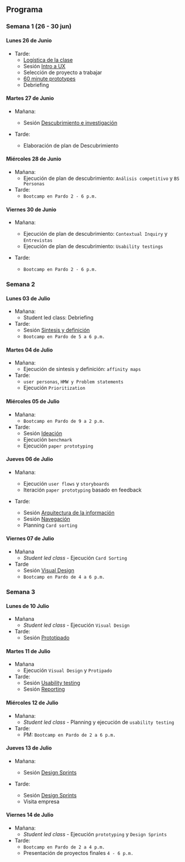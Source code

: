 ## Programa 

### Semana 1 (26 - 30 jun)

#### Lunes 26 de Junio

* Tarde: 
	- [Logística de la clase](#) 
	- Sesión [Intro a UX](/curricula_ux/01-bootcamp/02-user-experience-design-bootcamp/00-intro.md)
	- Selección de proyecto a trabajar
	- [60 minute prototypes](#)
	- Debriefing

#### Martes 27 de Junio

* Mañana: 
	- Sesión [Descubrimiento e investigación](/curricula_ux/01-bootcamp/02-user-experience-design-bootcamp/01-descubrimiento-e-investigacion.md) 
	
* Tarde: 
	- Elaboración de plan de Descubrimiento	

#### Miércoles 28 de Junio
	
* Mañana: 
	- Ejecución de plan de descubrimiento: `Análisis competitivo` y `BS Personas`
* Tarde: 
	- `Bootcamp en Pardo 2 - 6 p.m.`

#### Viernes 30 de Junio

* Mañana: 
	- Ejecución de plan de descubrimiento: `Contextual Inquiry` y `Entrevistas`
	- Ejecución de plan de descubrimiento: `Usability testings`

* Tarde: 
	- `Bootcamp en Pardo 2 - 6 p.m.`

### Semana 2

#### Lunes 03 de Julio
* Mañana:
	- Student led class: Debriefing
* Tarde: 
	- Sesión [Sintesis y definición](/curricula_ux/01-bootcamp/02-user-experience-design-bootcamp/02-sintesis-y-definicion.md)
	- `Bootcamp en Pardo de 5 a 6 p.m.`
	
#### Martes 04 de Julio

* Mañana:
	- Ejecución de sintesis y definición: `affinity maps` 
* Tarde: 
	- `user personas`, `HMW y Problem statements`
	- Ejecución `Prioritization`
	
#### Miércoles 05 de Julio
	
* Mañana:
	- `Bootcamp en Pardo de 9 a 2 p.m.`	
* Tarde:
	- Sesión [Ideación](/curricula_ux/01-bootcamp/02-user-experience-design-bootcamp/03-ideacion.md)
	- Ejecución `benchmark`
	- Ejecución `paper prototyping`

#### Jueves 06 de Julio

* Mañana:
	- Ejecución `user flows` y `storyboards`
	- Iteración `paper prototyping` basado en feedback 
	
* Tarde: 
	- Sesión [Arquitectura de la información](/curricula_ux/01-bootcamp/02-user-experience-design-bootcamp/04-arquitectura-de-la-informacion.md) 
	- Sesión [Navegación](/curricula_ux/01-bootcamp/02-user-experience-design-bootcamp/05-navegacion.md) 
	- Planning `Card sorting`

#### Viernes 07 de Julio
	
* Mañana
	- *Student led class* - Ejecución `Card Sorting`
* Tarde
	-  Sesión [Visual Design](/curricula_ux/01-bootcamp/02-user-experience-design-bootcamp/06-visual-design.md)
	- `Bootcamp en Pardo de 4 a 6 p.m.`	
	
### Semana 3

#### Lunes de 10 Julio

* Mañana
	- *Student led class* - Ejecución `Visual Design`
* Tarde:
	- Sesión [Prototipado](/curricula_ux/01-bootcamp/02-user-experience-design-bootcamp/07-prototipado.md) 

#### Martes 11 de Julio
	
* Mañana
	- Ejecución `Visual Design` y `Protipado`
* Tarde:
	- Sesión [Usability testing](/curricula_ux/01-bootcamp/02-user-experience-design-bootcamp/08-tests-de-usabilidad.md)
	- Sesión [Reporting](/curricula_ux/01-bootcamp/02-user-experience-design-bootcamp/09-presentacion.md)
		
#### Miércoles 12 de Julio

* Mañana:
	- *Student led class* - Planning y ejecución de `usability testing`
* Tarde:
	- PM: `Bootcamp en Pardo de 2 a 6 p.m.`
	
#### Jueves 13 de Julio

* Mañana:
	- Sesión [Design Sprints](/curricula_ux/01-bootcamp/02-user-experience-design-bootcamp/10-design-sprints.md)

* Tarde:
	- Sesión [Design Sprints](/curricula_ux/01-bootcamp/02-user-experience-design-bootcamp/10-design-sprints.md)
	- Visita empresa
	
#### Viernes 14 de Julio

* Mañana:
	- *Student led class* - Ejecución `prototyping` y `Design Sprints` 
* Tarde: 
	- `Bootcamp en Pardo de 2 a 4 p.m.`
	- Presentación de proyectos finales `4 - 6 p.m.`